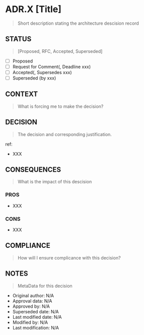 # ADR.X [Title]
> Short description stating the architecture descision record

## STATUS
> [Proposed, RFC, Accepted, Superseded]

- [ ] Proposed
- [ ] Request for Comment(, Deadline xxx)
- [ ] Accepted(, Supersedes xxx)
- [ ] Superseded (by xxx)

## CONTEXT
> What is forcing me to make the decision?

## DECISION
> The decision and corresponding justification.

ref: 
* XXX

## CONSEQUENCES
> What is the impact of this descision

### PROS
* XXX

### CONS
* XXX


## COMPLIANCE
> How will I ensure complicance with this decision?


## NOTES
> MetaData for this decision

* Original author: N/A
* Approval data: N/A
* Approved by: N/A
* Superseded date: N/A
* Last modified date: N/A
* Modified by: N/A
* Last modification: N/A

